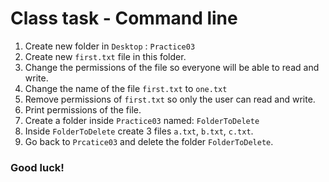 # Class task - Command line
1. Create new folder in `Desktop` : `Practice03`
2. Create new `first.txt` file in this folder. 
3. Change the permissions of the file so everyone will be able to read and write. 
4. Change the name of the file `first.txt` to `one.txt`
5. Remove permissions of `first.txt` so only the user can read and write. 
6. Print permissions of the file.
7. Create a folder inside `Practice03` named: `FolderToDelete`
8. Inside `FolderToDelete` create 3 files `a.txt`, `b.txt`, `c.txt`. 
9. Go back to `Prcatice03` and delete the folder `FolderToDelete`. 

### Good luck!
